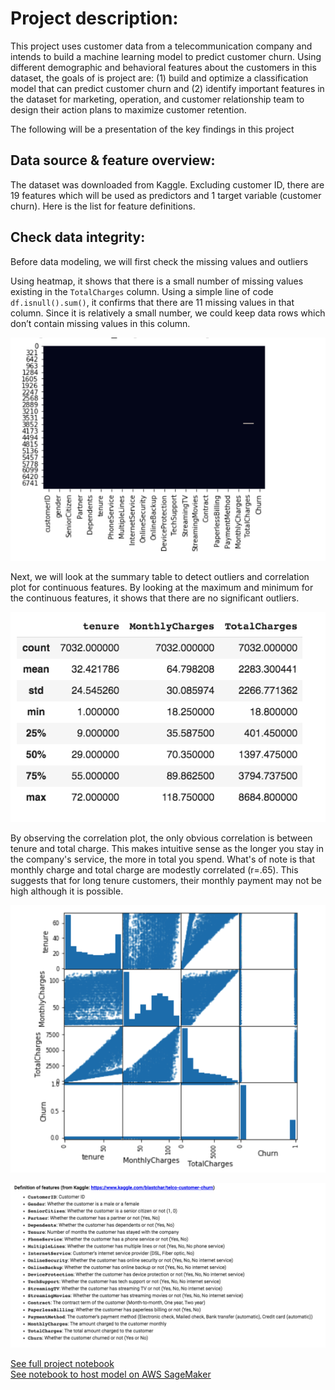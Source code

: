 
# Project description: 
This project uses customer data from a telecommunication company and intends to build a machine learning model to predict customer churn. Using different demographic and behavioral features about the customers in this dataset, the goals of is project are: (1) build and optimize a classification model that can predict customer churn and (2) identify important features in the dataset for marketing, operation, and customer relationship team to design their action plans to maximize customer retention.

The following will be a presentation of the key findings in this project 

## Data source & feature overview:
The dataset was downloaded from Kaggle. Excluding customer ID, there are 19 features which will be used as predictors and 1 target variable (customer churn). Here is the list for feature definitions.

## Check data integrity:
Before data modeling, we will first check the missing values and outliers

Using heatmap, it shows that there is a small number of missing values existing in the `TotalCharges` column. Using a simple line of code `df.isnull().sum()`, it confirms that there are 11 missing values in that column. Since it is relatively a small number, we could keep data rows which don’t contain missing values in this column.

![missing values](https://github.com/eddiecylin/Data-science-projects/blob/master/Telcom-churn-prediction/images/missing%20values%20viz.png)

Next, we will look at the summary table to detect outliers and correlation plot for continuous features. By looking at the maximum and minimum for the continuous features, it shows that there are no significant outliers. 

![data summary table](https://github.com/eddiecylin/Data-science-projects/blob/master/Telcom-churn-prediction/images/outliers%20.png)

By observing the correlation plot, the only obvious correlation is between tenure and total charge. This makes intuitive sense as the longer you stay in the company's service, the more in total you spend. What's of note is that monthly charge and total charge are modestly correlated (r=.65). This suggests that for long tenure customers, their monthly payment may not be high although it is possible.

![correlation plot](https://github.com/eddiecylin/Data-science-projects/blob/master/Telcom-churn-prediction/images/correlation.png)



![overview of features](https://github.com/eddiecylin/data-science-projects/blob/master/Telcom-churn-prediction/images/variables.png)

[See full project notebook](https://github.com/eddiecylin/data-science-projects/blob/master/Telcom-churn-prediction/Telco_churn_prediction.ipynb)    
[See notebook to host model on AWS SageMaker](https://github.com/eddiecylin/data-science-projects/blob/master/Telcom-churn-prediction/Telco_churn_prediction(SageMaker).ipynb)
